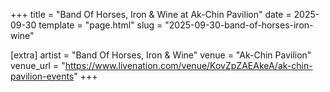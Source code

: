 +++
title = "Band Of Horses, Iron & Wine at Ak-Chin Pavilion"
date = 2025-09-30
template = "page.html"
slug = "2025-09-30-band-of-horses-iron-wine"

[extra]
artist = "Band Of Horses, Iron & Wine"
venue = "Ak-Chin Pavilion"
venue_url = "https://www.livenation.com/venue/KovZpZAEAkeA/ak-chin-pavilion-events"
+++
